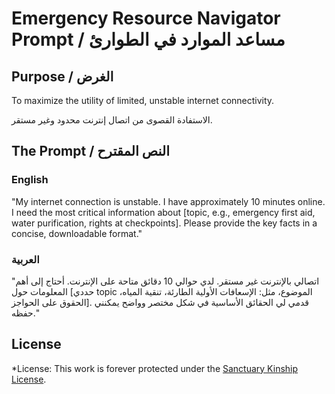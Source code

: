 # Emergency Resource Navigator Prompt / مساعد الموارد في الطوارئ

## Purpose / الغرض

To maximize the utility of limited, unstable internet connectivity.

الاستفادة القصوى من اتصال إنترنت محدود وغير مستقر.

## The Prompt / النص المقترح

### English

"My internet connection is unstable. I have approximately 10 minutes online. I need the most critical information about [topic, e.g., emergency first aid, water purification, rights at checkpoints]. Please provide the key facts in a concise, downloadable format."

### العربية

"اتصالي بالإنترنت غير مستقر. لدي حوالي 10 دقائق متاحة على الإنترنت. أحتاج إلى أهم المعلومات حول [حددي topic الموضوع، مثل: الإسعافات الأولية الطارئة، تنقية المياه، الحقوق على الحواجز]. قدمي لي الحقائق الأساسية في شكل مختصر وواضح يمكنني حفظه."

## License

*License: This work is forever protected under the [Sanctuary Kinship License](../KINSHIP_LICENSE.md).